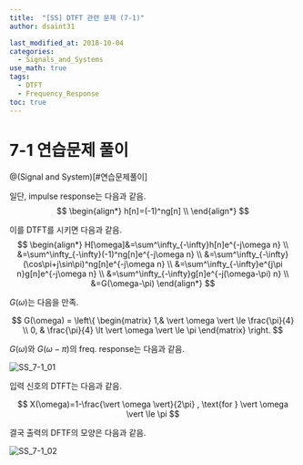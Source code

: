 ```yaml
---
title:  "[SS] DTFT 관련 문제 (7-1)"
author: dsaint31

last_modified_at: 2018-10-04
categories: 
  - Signals_and_Systems
use_math: true
tags: 
  - DTFT 
  - Frequency_Response 
toc: true
---
```


# 7-1 연습문제 풀이

@(Signal and System)[#연습문제풀이]

일단, impulse response는 다음과 같음.
$$
\begin{align*}
h[n]=(-1)^ng[n] \\
\end{align*}
$$

이를 DTFT를 시키면 다음과 같음.
$$
\begin{align*}
H[\omega]&=\sum^\infty_{-\infty}h[n]e^{-j\omega n} \\
&=\sum^\infty_{-\infty}(-1)^ng[n]e^{-j\omega n} \\
&=\sum^\infty_{-\infty}(\cos\pi+j\sin\pi)^ng[n]e^{-j\omega n} \\
&=\sum^\infty_{-\infty}e^{j\pi n}g[n]e^{-j\omega n} \\
&=\sum^\infty_{-\infty}g[n]e^{-j(\omega-\pi) n} \\
&=G(\omega-\pi)
\end{align*}
$$

$G(\omega)$는 다음을 만족.

$$
G(\omega) = \left\{ \begin{matrix} 1,& \vert \omega \vert \le \frac{\pi}{4} \\ 0, & \frac{\pi}{4} \lt \vert \omega \vert \le \pi  \end{matrix} \right.
$$

$G(\omega)$와 $G(\omega-\pi)$의 freq. response는 다음과 같음.

![SS_7-1_01](https://docs.google.com/drawings/d/e/2PACX-1vSTJmUhoKVCbY29luc5fJHGe2f9XyHay0x5sAnVMvezt_dWbRSpg6N36tT73Yuk4l58PQfPz9L8aXjA/pub?w=821&h=389)

입력 신호의 DTFT는 다음과 같음.

$$
X(\omega)=1-\frac{\vert \omega \vert}{2\pi} , \text{for } \vert \omega \vert \le \pi
$$

결국 출력의 DFTF의 모양은 다음과 같음.

![SS_7-1_02](https://docs.google.com/drawings/d/e/2PACX-1vR4HC2Ucr9UVo8n4036zyOVsckn-t_NafvnnW9rNvUPrxNrJMdeN6PmQ_cTH5hqD5LGtdiSXY3hgBiD/pub?w=351&h=514)
